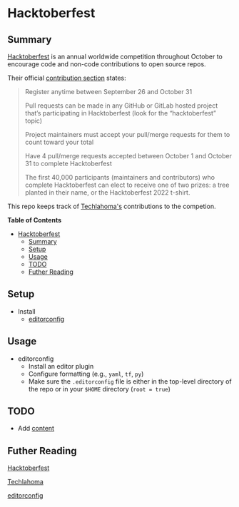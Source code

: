 # Hacktoberfest

## Summary
[Hacktoberfest](https://hacktoberfest.com/) is an annual worldwide competition throughout October to encourage code and non-code contributions to open source repos.

Their official [contribution section](https://hacktoberfest.com/participation/#contributors) states:
> Register anytime between September 26 and October 31
> 
> Pull requests can be made in any GitHub or GitLab hosted project that’s participating in Hacktoberfest (look for the “hacktoberfest” topic)
> 
> Project maintainers must accept your pull/merge requests for them to count toward your total
> 
> Have 4 pull/merge requests accepted between October 1 and October 31 to complete Hacktoberfest
> 
> The first 40,000 participants (maintainers and contributors) who complete Hacktoberfest can elect to receive one of two prizes: a tree planted in their name, or the Hacktoberfest 2022 t-shirt.

This repo keeps track of [Techlahoma's](https://www.techlahoma.org/) contributions to the competion.


**Table of Contents**
* [Hacktoberfest](#hacktoberfest)
  * [Summary](#summary)
  * [Setup](#setup)
  * [Usage](#usage)
  * [TODO](#todo)
  * [Futher Reading](#futher-reading)

## Setup

* Install
    * [editorconfig](https://editorconfig.org/#download)

## Usage

* editorconfig
    * Install an editor plugin
    * Configure formatting (e.g., `yaml`, `tf`, `py`)
    * Make sure the `.editorconfig` file is either in the top-level directory
    of the repo or in your `$HOME` directory (`root = true`)

## TODO

* Add [content](https://www.youtube.com/watch?v=i2qx5P0kQSM)

## Futher Reading

[Hacktoberfest](https://hacktoberfest.com/)

[Techlahoma](https://www.techlahoma.org/)

[editorconfig](https://editorconfig.org/)
